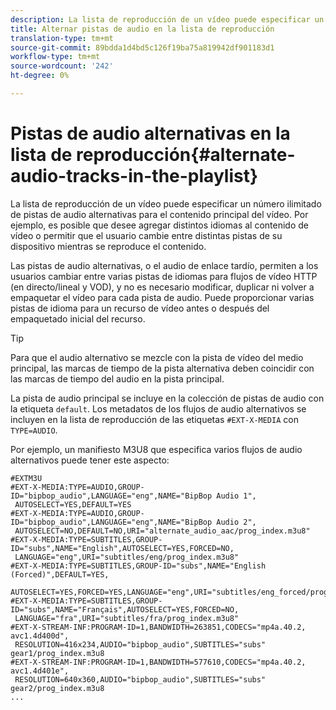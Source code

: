 ```yaml
---
description: La lista de reproducción de un vídeo puede especificar un número ilimitado de pistas de audio alternativas para el contenido principal del vídeo. Por ejemplo, es posible que desee agregar distintos idiomas al contenido de vídeo o permitir que el usuario cambie entre distintas pistas de su dispositivo mientras se reproduce el contenido.
title: Alternar pistas de audio en la lista de reproducción
translation-type: tm+mt
source-git-commit: 89bdda1d4bd5c126f19ba75a819942df901183d1
workflow-type: tm+mt
source-wordcount: '242'
ht-degree: 0%

---
```



# Pistas de audio alternativas en la lista de reproducción{#alternate-audio-tracks-in-the-playlist}

La lista de reproducción de un vídeo puede especificar un número ilimitado de pistas de audio alternativas para el contenido principal del vídeo. Por ejemplo, es posible que desee agregar distintos idiomas al contenido de vídeo o permitir que el usuario cambie entre distintas pistas de su dispositivo mientras se reproduce el contenido.

Las pistas de audio alternativas, o el audio de enlace tardío, permiten a los usuarios cambiar entre varias pistas de idiomas para flujos de vídeo HTTP (en directo/lineal y VOD), y no es necesario modificar, duplicar ni volver a empaquetar el vídeo para cada pista de audio. Puede proporcionar varias pistas de idioma para un recurso de vídeo antes o después del empaquetado inicial del recurso.

>[!TIP]
>
>Para que el audio alternativo se mezcle con la pista de vídeo del medio principal, las marcas de tiempo de la pista alternativa deben coincidir con las marcas de tiempo del audio en la pista principal.

La pista de audio principal se incluye en la colección de pistas de audio con la etiqueta `default`. Los metadatos de los flujos de audio alternativos se incluyen en la lista de reproducción de las etiquetas `#EXT-X-MEDIA` con `TYPE=AUDIO`.

Por ejemplo, un manifiesto M3U8 que especifica varios flujos de audio alternativos puede tener este aspecto:

```
#EXTM3U
#EXT-X-MEDIA:TYPE=AUDIO,GROUP-ID="bipbop_audio",LANGUAGE="eng",NAME="BipBop Audio 1",
 AUTOSELECT=YES,DEFAULT=YES
#EXT-X-MEDIA:TYPE=AUDIO,GROUP-ID="bipbop_audio",LANGUAGE="eng",NAME="BipBop Audio 2",
 AUTOSELECT=NO,DEFAULT=NO,URI="alternate_audio_aac/prog_index.m3u8"
#EXT-X-MEDIA:TYPE=SUBTITLES,GROUP-ID="subs",NAME="English",AUTOSELECT=YES,FORCED=NO,
 LANGUAGE="eng",URI="subtitles/eng/prog_index.m3u8"
#EXT-X-MEDIA:TYPE=SUBTITLES,GROUP-ID="subs",NAME="English (Forced)",DEFAULT=YES,
 AUTOSELECT=YES,FORCED=YES,LANGUAGE="eng",URI="subtitles/eng_forced/prog_index.m3u8"
#EXT-X-MEDIA:TYPE=SUBTITLES,GROUP-ID="subs",NAME="Français",AUTOSELECT=YES,FORCED=NO,
 LANGUAGE="fra",URI="subtitles/fra/prog_index.m3u8"
#EXT-X-STREAM-INF:PROGRAM-ID=1,BANDWIDTH=263851,CODECS="mp4a.40.2, avc1.4d400d",
 RESOLUTION=416x234,AUDIO="bipbop_audio",SUBTITLES="subs" 
gear1/prog_index.m3u8
#EXT-X-STREAM-INF:PROGRAM-ID=1,BANDWIDTH=577610,CODECS="mp4a.40.2, avc1.4d401e",
 RESOLUTION=640x360,AUDIO="bipbop_audio",SUBTITLES="subs"
gear2/prog_index.m3u8
...
```

